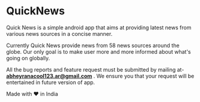 # QuickNews
Quick News is a simple android app that aims at providing latest news from various news sources in a concise manner.

Currently Quick News provide news from 58 news sources around the globe.
Our only goal is to make user more and more informed about what's going on globally.

All the bug reports and feature request must be submitted by mailing at-  <b>abheyranacool123.ar@gmail.com</b> .
We ensure you that your request will be entertained in future version of app.

Made with ♥ in India
